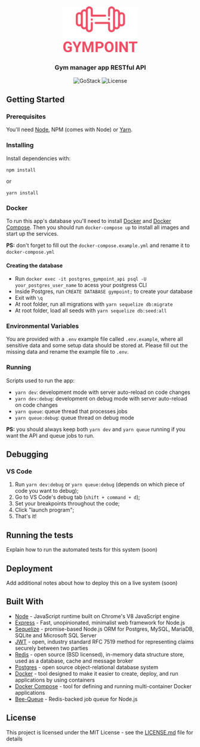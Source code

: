 <h1 align="center">
  <img alt="Gympoint" title="Gympoint" src=".github/logo.png" width="200px" />
</h1>

<h3 align="center">
  Gym manager app RESTful API
</h3>

<p align="center">
  <img alt="GoStack" src="https://img.shields.io/badge/GoStack-9.0-%2304D361">

  <img alt="License" src="https://img.shields.io/badge/license-MIT-%2304D361">
</p>

## Getting Started

### Prerequisites

You'll need [Node](https://nodejs.org), NPM (comes with Node) or [Yarn](https://yarnpkg.com).

### Installing

Install dependencies with:

```
npm install
```
or
```
yarn install
```

### Docker

To run this app's database you'll need to install [Docker](https://www.docker.com/) and [Docker Compose](https://docs.docker.com/compose/). Then you should run `docker-compose up` to install all images and start up the services.

**PS:** don't forget to fill out the `docker-compose.example.yml` and rename it to `docker-compose.yml`

#### Creating the database

- Run `docker exec -it postgres_gympoint_api psql -U your_postgres_user_name` to acess your postgress CLI
- Inside Postgres, run `CREATE DATABASE gympoint;` to create your database
- Exit with `\q`
- At root folder, run all migrations with `yarn sequelize db:migrate`
- At root folder, load all seeds with `yarn sequelize db:seed:all`

### Environmental Variables

You are provided with a `.env` example file called `.env.example`, where all sensitive data and some setup data should be stored at. Please fill out the missing data and rename the example file to `.env`.

### Running

Scripts used to run the app:

- `yarn dev`: development mode with server auto-reload on code changes
- `yarn dev:debug`: development on debug mode with server auto-reload on code changes
- `yarn queue`: queue thread that processes jobs
- `yarn queue:debug`: queue thread on debug mode

**PS:** you should always keep both `yarn dev` and `yarn queue` running if you want the API and queue jobs to run.

## Debugging

### VS Code
1. Run `yarn dev:debug` or `yarn queue:debug` (depends on which piece of code you want to debug);
2. Go to VS Code's debug tab (`shift + command + d`);
3. Set your breakpoints throughout the code;
4. Click "launch program";
5. That's it!

## Running the tests

Explain how to run the automated tests for this system (soon)

## Deployment

Add additional notes about how to deploy this on a live system (soon)

## Built With

* [Node](https://nodejs.org/) - JavaScript runtime built on Chrome's V8 JavaScript engine
* [Express](https://expressjs.com/) - Fast, unopinionated, minimalist web framework for Node.js
* [Sequelize](https://sequelize.org) - promise-based Node.js ORM for Postgres, MySQL, MariaDB, SQLite and Microsoft SQL Server
* [JWT](https://jwt.io/) - open, industry standard RFC 7519 method for representing claims securely between two parties
* [Redis](https://redis.io/) - open source (BSD licensed), in-memory data structure store, used as a database, cache and message broker
* [Postgres](https://www.postgresql.org/) - open source object-relational database system
* [Docker](https://www.docker.com/) - tool designed to make it easier to create, deploy, and run applications by using containers
* [Docker Compose](https://docs.docker.com/compose/) - tool for defining and running multi-container Docker applications
* [Bee-Queue](https://bee-queue.com/) - Redis-backed job queue for Node.js

## License

This project is licensed under the MIT License - see the [LICENSE.md](LICENSE.md) file for details
